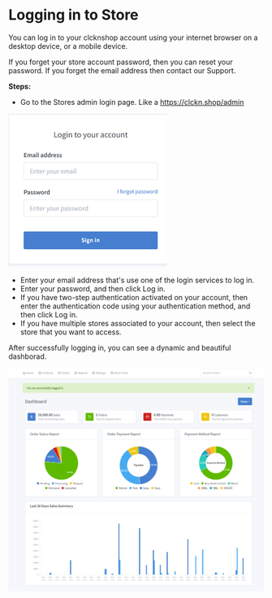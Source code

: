 # Logging in to Store

You can log in to your clcknshop account using your internet browser on a desktop device, or a mobile device.

If you forget your store account password, then you can reset your password. If you forget the email address then contact our  Support.

**Steps:**

- Go to the Stores admin login page. Like a https://clckn.shop/admin


![image](img/17.png)



- Enter your email address that's  use one of the login services to log in.
- Enter your password, and then click Log in.
- If you have two-step authentication activated on your  account, then enter the authentication code using your authentication method, and then click Log in.
- If you have multiple stores associated to your account, then select the store that you want to access.

After successfully logging in, you can see a dynamic and beautiful dashborad.

![image](img/18.png)
